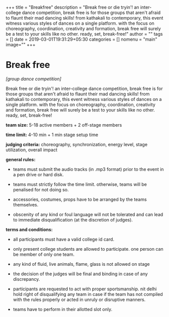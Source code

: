 +++
title = "Breakfree"
description = "Break free or die tryin'! an inter-college dance competition, break free is for those groups that aren't afraid to flaunt their mad dancing skills! from kathakali to contemporary, this event witness various styles of dances on a single platform. with the focus on choreography, coordination, creativity and formation, break free will surely be a test to your skills like no other. ready, set, break-free!"
author = ""
tags = []
date = 2019-03-01T19:31:29+05:30
categories = []
nomenu = "main"
image="<BACKGROUND IMAGE FOR YOUR POST>"
+++

# Break free

*\[group dance competition\]*

Break free or die tryin'! an inter-college dance competition, break free
is for those groups that aren't afraid to flaunt their mad dancing
skills! from kathakali to contemporary, this event witness various
styles of dances on a single platform. with the focus on choreography,
coordination, creativity and formation, break free will surely be a test
to your skills like no other. ready, set, break-free!

**team size:** 5-18 active members + 2 off-stage members

**time limit:** 4-10 min + 1 min stage setup time

**judging criteria:** choreography, synchronization, energy level, stage
utilization, overall impact

**general rules:**

-   teams must submit the audio tracks (in .mp3 format) prior to the event in a pen drive or hard disk.

-   teams must strictly follow the time limit. otherwise, teams will be penalised for not doing so.

-   accessories, costumes, props have to be arranged by the teams themselves.

-   obscenity of any kind or foul language will not be tolerated and can lead to immediate disqualification (at the discretion of judges).

**terms and conditions:**

<!-- -->

-   all participants must have a valid college id card.

-   only present college students are allowed to participate. one person can be member of only one team.

-   any kind of fluid, live animals, flame, glass is not allowed on stage

-   the decision of the judges will be final and binding in case of any discrepancy.

-   participants are requested to act with proper sportsmanship. nit delhi hold right of disqualifying any team in case if the team has not compiled with the rules properly or acted in unruly or disruptive manners.

-   teams have to perform in their allotted slot only.


